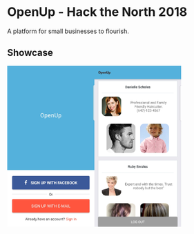 # OpenUp - Hack the North 2018
A platform for small businesses to flourish.

## Showcase
<div style="display:inline-flex">
<img src="./app/assets/images/sc_1.jpg" width="40%"/>
<img src="./app/assets/images/sc_2.jpg" width="40%"/>
  </div>

